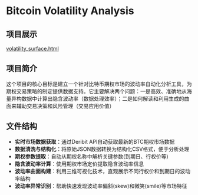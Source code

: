 # Bitcoin Volatility Analysis

## 项目展示

 [volatility_surface.html](src\visualization\volatility_surface.html) 



## 项目简介

这个项目的核心目标是建立一个针对比特币期权市场的波动率自动化分析工具，为期权交易策略的制定提供数据支持。它主要解决两个问题：一是高效、准确地从海量异构数据中计算出隐含波动率（数据处理效率）；二是如何解读和利用生成的曲面来辅助交易决策和风险管理（交易应用价值）	



## 文件结构

- **实时市场数据获取**：通过Deribit API自动获取最新的BTC期权市场数据
- **数据清洗与结构化**：将原始JSON数据转换为结构化CSV格式，便于分析处理
- **期权参数提取**：自动从期权名称中解析关键参数(到期日、行权价等)
- **隐含波动率计算**：使用期权市场定价提取隐含波动率信息
- **波动率曲面构建**：利用三维可视化技术，直观展示不同行权价和到期日的波动率结构
- **波动率异常识别**：帮助快速发现波动率偏斜(skew)和微笑(smile)等市场特征